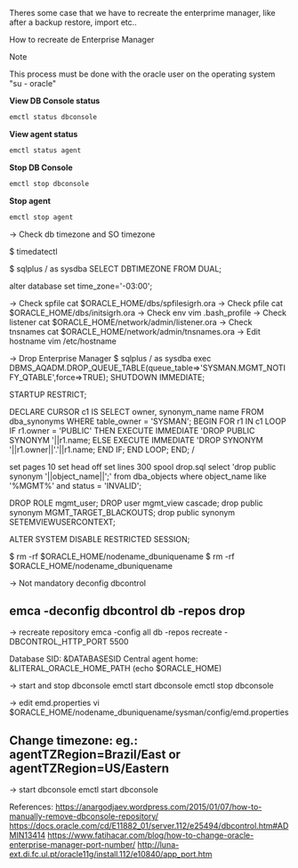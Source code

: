 


Theres some case that we have to recreate the enterprime manager, like after a backup restore, import etc..  

How to recreate de Enterprise Manager 

>[!NOTE]
>
>This process must be done with the oracle user on the operating system "su - oracle"


**View DB Console status**
```bash
emctl status dbconsole
```
**View agent status**
```bash
emctl status agent
```
**Stop DB Console**
```bash
emctl stop dbconsole
```
**Stop agent**
```bash
emctl stop agent
```

-> Check db timezone and SO timezone

$ timedatectl

$ sqlplus / as sysdba
SELECT DBTIMEZONE FROM DUAL;

alter database set time_zone='-03:00';


-> Check spfile
cat $ORACLE_HOME/dbs/spfilesigrh.ora
-> Check pfile
cat $ORACLE_HOME/dbs/initsigrh.ora
-> Check env
vim .bash_profile
-> Check listener
cat  $ORACLE_HOME/network/admin/listener.ora
-> Check tnsnames
cat  $ORACLE_HOME/network/admin/tnsnames.ora
-> Edit hostname
vim /etc/hostname


-> Drop Enterprise Manager
$ sqlplus / as sysdba
exec DBMS_AQADM.DROP_QUEUE_TABLE(queue_table=>'SYSMAN.MGMT_NOTIFY_QTABLE',force=>TRUE);
SHUTDOWN IMMEDIATE;

STARTUP RESTRICT;

DECLARE
CURSOR c1 IS
SELECT owner, synonym_name name
FROM dba_synonyms
WHERE table_owner = 'SYSMAN';
BEGIN
FOR r1 IN c1
LOOP
IF r1.owner = 'PUBLIC' THEN
EXECUTE IMMEDIATE 'DROP PUBLIC SYNONYM '||r1.name;
ELSE
EXECUTE IMMEDIATE 'DROP SYNONYM '||r1.owner||'.'||r1.name;
END IF;
END LOOP;
END;
/

set pages 10
set head off
set lines 300
spool drop.sql
select 'drop public synonym '||object_name||';'
from dba_objects
where object_name like '%MGMT%'
and status = 'INVALID';

DROP ROLE mgmt_user;
DROP user mgmt_view cascade;
drop public synonym MGMT_TARGET_BLACKOUTS;
drop public synonym SETEMVIEWUSERCONTEXT;

ALTER SYSTEM DISABLE RESTRICTED SESSION;

$ rm -rf $ORACLE_HOME/nodename_dbuniquename
$ rm -rf $ORACLE_HOME/nodename_dbuniquename

-> Not mandatory deconfig dbcontrol
## emca -deconfig dbcontrol db -repos drop


-> recreate repository
emca -config all db -repos recreate -DBCONTROL_HTTP_PORT 5500

Database SID: &DATABASESID
Central agent home: &LITERAL_ORACLE_HOME_PATH (echo $ORACLE_HOME)

-> start and stop dbconsole
emctl start dbconsole
emctl stop dbconsole


-> edit emd.properties
vi $ORACLE_HOME/nodename_dbuniquename/sysman/config/emd.properties
## Change timezone: eg.: agentTZRegion=Brazil/East or agentTZRegion=US/Eastern

-> start dbconsole
emctl start dbconsole



References:
https://anargodjaev.wordpress.com/2015/01/07/how-to-manually-remove-dbconsole-repository/
https://docs.oracle.com/cd/E11882_01/server.112/e25494/dbcontrol.htm#ADMIN13414
https://www.fatihacar.com/blog/how-to-change-oracle-enterprise-manager-port-number/
http://luna-ext.di.fc.ul.pt/oracle11g/install.112/e10840/app_port.htm